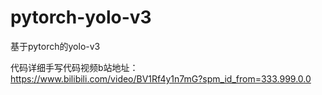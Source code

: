# pytorch-yolo-v3
基于pytorch的yolo-v3

代码详细手写代码视频b站地址：https://www.bilibili.com/video/BV1Rf4y1n7mG?spm_id_from=333.999.0.0
